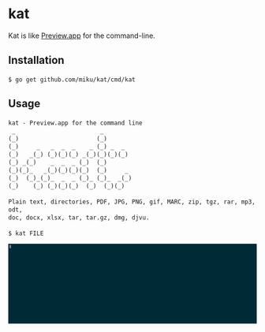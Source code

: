 kat
===

Kat is like [Preview.app](https://en.wikipedia.org/wiki/Preview_(macOS)) for the command-line.

Installation
------------

```
$ go get github.com/miku/kat/cmd/kat
```

Usage
-----

```
kat - Preview.app for the command line
 _                        _            
(_)                      (_)           
(_)     _   _  _  _    _ (_) _  _      
(_)   _(_) (_)(_)(_) _(_)(_)(_)(_)     
(_) _(_)    _  _  _ (_)  (_)           
(_)(_)_   _(_)(_)(_)(_)  (_)     _     
(_)  (_)_(_)_  _  _ (_)_ (_)_  _(_)    
(_)    (_) (_)(_)(_)  (_)  (_)(_)    

Plain text, directories, PDF, JPG, PNG, gif, MARC, zip, tgz, rar, mp3, odt,
doc, docx, xlsx, tar, tar.gz, dmg, djvu.

$ kat FILE
```

[![](docs/63qroppw4y5irohpkcyqpck0t.gif)](https://asciinema.org/a/63qroppw4y5irohpkcyqpck0t)
